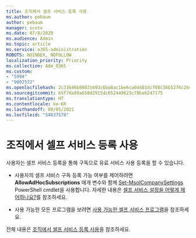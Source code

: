 ```yaml
---
title: 조직에서 셀프 서비스 등록 사용
ms.author: pebaum
author: pebaum
manager: scotv
ms.date: 07/8/2020
ms.audience: Admin
ms.topic: article
ms.service: o365-administration
ROBOTS: NOINDEX, NOFOLLOW
localization_priority: Priority
ms.collection: Adm_O365
ms.custom:
- "5994"
- "9002572"
ms.openlocfilehash: 2c33646b80821693c6ba8ac1be6ca0d481dcf08c36b5276c26c332356a250c4c
ms.sourcegitcommit: b5f7da89a650d2915dc652449623c78be6247175
ms.translationtype: HT
ms.contentlocale: ko-KR
ms.lasthandoff: 08/05/2021
ms.locfileid: "54037578"
---
```

# <a name="using-self-service-sign-up-in-your-organization"></a>조직에서 셀프 서비스 등록 사용

사용자는 셀프 서비스 등록을 통해 구독으로 유료 서비스 사용 등록을 할 수 있습니다.

- 사용자의 셀프 서비스 구독 등록 가능 여부를 제어하려면 **AllowAdHocSubscriptions** 매개 변수와 함께 [Set-MsolCompanySettings](https://docs.microsoft.com/powershell/module/msonline/set-msolcompanysettings?view=azureadps-1.0) PowerShell cmdlet을 사용합니다. 자세한 내용은 [셀프 서비스 설정을 어떻게 제어하나요?](https://docs.microsoft.com/microsoft-365/commerce/subscriptions/self-service-purchase-faq?view=o365-worldwide)를 참조하세요.

- 사용 가능한 모든 프로그램을 보려면 [사용 가능한 셀프 서비스 프로그램](https://docs.microsoft.com/microsoft-365/admin/misc/self-service-sign-up?view=o365-worldwide#available-self-service-programs)을 참조하세요.

전체 내용은 [조직에서 셀프 서비스 등록 사용](https://docs.microsoft.com/microsoft-365/admin/misc/self-service-sign-up?view=o365-worldwide)을 참조하세요.
